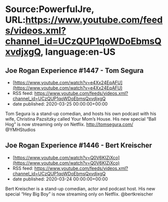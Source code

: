 # Source:PowerfulJre, URL:https://www.youtube.com/feeds/videos.xml?channel_id=UCzQUP1qoWDoEbmsQxvdjxgQ, language:en-US

## Joe Rogan Experience #1447 - Tom Segura
 - [https://www.youtube.com/watch?v=e4Xx24EqAFU](https://www.youtube.com/watch?v=e4Xx24EqAFU)
 - RSS feed: https://www.youtube.com/feeds/videos.xml?channel_id=UCzQUP1qoWDoEbmsQxvdjxgQ
 - date published: 2020-03-25 00:00:00+00:00

Tom Segura is a stand-up comedian, and hosts his own podcast with his wife, Christina Pazsitzky called Your Mom’s House. His new special “Ball Hog” is now streaming only on Netflix.  http://tomsegura.com/ @YMHStudios

## Joe Rogan Experience #1446 - Bert Kreischer
 - [https://www.youtube.com/watch?v=Q0V6KIZiXco](https://www.youtube.com/watch?v=Q0V6KIZiXco)
 - RSS feed: https://www.youtube.com/feeds/videos.xml?channel_id=UCzQUP1qoWDoEbmsQxvdjxgQ
 - date published: 2020-03-24 00:00:00+00:00

Bert Kreischer is a stand-up comedian, actor and podcast host. His new special “Hey Big Boy” is now streaming only on Netflix. @bertkreischer

